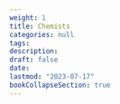 ```yaml
---
weight: 1
title: Chemists
categories: null
tags:
description: 
draft: false
date: 
lastmod: "2023-07-17"
bookCollapseSection: true
---
```


